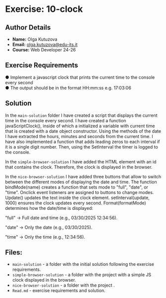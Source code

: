 # Exercise: 10-clock

## Author Details
- **Name:** Olga Kutuzova  
- **Email:** olga.kutuzova@edu-its.it  
- **Course:** Web Developer 24-26


## Exercise Requirements
● Implement a javascript clock that prints the current time to the console 
every second  
● The output should be in the format HH:mm:ss e.g. 17:03:06  

 
## Solution
In the `main-solution` folder I have created a script that displays the current time in the console every second. I have created a function javaScriptClock(), inside of which a initialized a variable with current time that is created with a date object constructor. Using the methods of the date I have extracted the hours, minutes and seconds from the current time. I have also implemented a function that adds leading zeros to each interval if it is a single digit number. Then, using the SetInterval the timer is logged to the console.

In the `simple-browser-solution` I have added the HTML element with an id that contains the clock. Therefore, the clock is displayed in the browser. 

In the `nice-browser-solution` I have added three buttons that allow to switch between the different modes of displaying the date and time. The function bindMode(name) creates a function that sets mode to "full", "date", or "time". Onclick event listeners are assigned to buttons to change modes. Update() updates the text inside the clock element. 
setInterval(update, 1000) ensures the clock updates every second. Format(formatMode) determines how the date/time is displayed:

"full" → Full date and time (e.g., 03/30/2025 12:34:56).  

"date" → Only the date (e.g., 03/30/2025).  

"time" → Only the time (e.g., 12:34:56).  

## Files:
- `main-solution` - a folder with the initial solution following the exercise requirements.
- `simple-browser-solution` - a folder with the project with a simple JS clock displayed in the browser.
- `nice-browser-solution` - a folder with the project .
- `Read.md` - exercise requirements and solution. 
